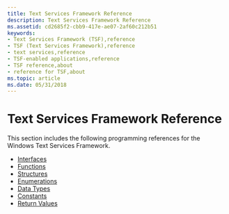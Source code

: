 ```yaml
---
title: Text Services Framework Reference
description: Text Services Framework Reference
ms.assetid: cd2685f2-cbb9-417e-ae07-2af60c212b51
keywords:
- Text Services Framework (TSF),reference
- TSF (Text Services Framework),reference
- text services,reference
- TSF-enabled applications,reference
- TSF reference,about
- reference for TSF,about
ms.topic: article
ms.date: 05/31/2018
---
```


# Text Services Framework Reference

This section includes the following programming references for the Windows Text Services Framework.

-   [Interfaces](text-services-framework-interfaces.md)
-   [Functions](text-services-framework-functions.md)
-   [Structures](text-services-framework-structures.md)
-   [Enumerations](text-services-framework-enumerations.md)
-   [Data Types](text-services-framework-data-types.md)
-   [Constants](text-services-framework-constants.md)
-   [Return Values](text-services-framework-return-values.md)

 

 




